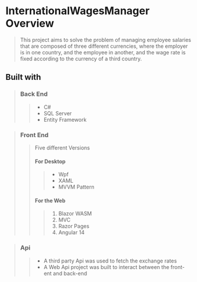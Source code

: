 # InternationalWagesManager Overview
>This project aims to solve the problem of managing employee salaries that are composed of three different currencies, where the employer is in one country,
and the employee in another, and the wage rate is fixed according to the currency of a third country. 


## Built with 
>
>### Back End 
>>* C#
>>* SQL Server
>>* Entity Framework

>### Front End
>> Five different Versions
>> #### For Desktop
>>> * Wpf
>>> * XAML
>>> * MVVM Pattern
>> #### For the Web
>>> 1. Blazor WASM
>>> 2. MVC 
>>> 3. Razor Pages
>>> 4. Angular 14

> ### Api
>> * A third party Api was used to fetch the exchange rates
>> * A Web Api project was built to interact between the front-ent and back-end

